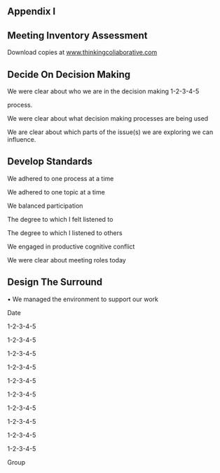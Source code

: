 ## Appendix  I

## Meeting  Inventory Assessment

Download copies at www.thinkingcoliaborative.com

## Decide On Decision Making

We were clear about who we are in the decision making 1-2-3-4-5

process.

We were clear about what decision making processes are being used

We are clear about which parts of the issue(s)  we are exploring we can influence.

## Develop Standards

We adhered to one process at a time

We adhered to one topic at a time

We balanced participation

The degree to  which I felt listened to

The degree to which I listened to others

We engaged in productive cognitive conflict

We were clear about meeting roles today

## Design The Surround

• We managed the environment to support our work

Date

1-2-3-4-5

1-2-3-4-5

1-2-3-4-5

1-2-3-4-5

1-2-3-4-5

1-2-3-4-5

1-2-3-4-5

1-2-3-4-5

1-2-3-4-5

1-2-3-4-5

Group

